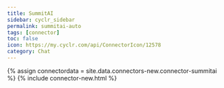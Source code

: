 ```yaml
---
title: SummitAI
sidebar: cyclr_sidebar
permalink: summitai-auto
tags: [connector]
toc: false
icon: https://my.cyclr.com/api/ConnectorIcon/12578
category: Chat
---
```

{% assign connectordata = site.data.connectors-new.connector-summitai %}
{% include connector-new.html %}	